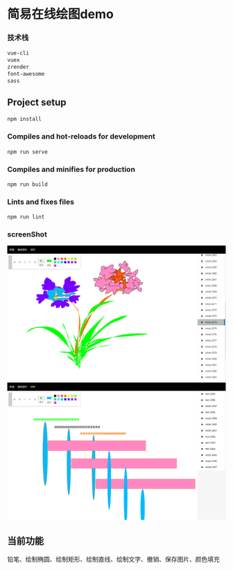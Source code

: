 # 简易在线绘图demo

### 技术栈
```
vue-cli
vuex
zrender
font-awesome
sass
```

## Project setup
```
npm install
```

### Compiles and hot-reloads for development
```
npm run serve
```

### Compiles and minifies for production
```
npm run build
```

### Lints and fixes files
```
npm run lint
```

### screenShot
![](https://raw.githubusercontent.com/ccessl/vue-draw-online/master/screenShot/1.PNG)
![](https://raw.githubusercontent.com/ccessl/vue-draw-online/master/screenShot/2.PNG)

## 当前功能

铅笔、绘制椭圆、绘制矩形、绘制直线、绘制文字、撤销、保存图片、颜色填充

